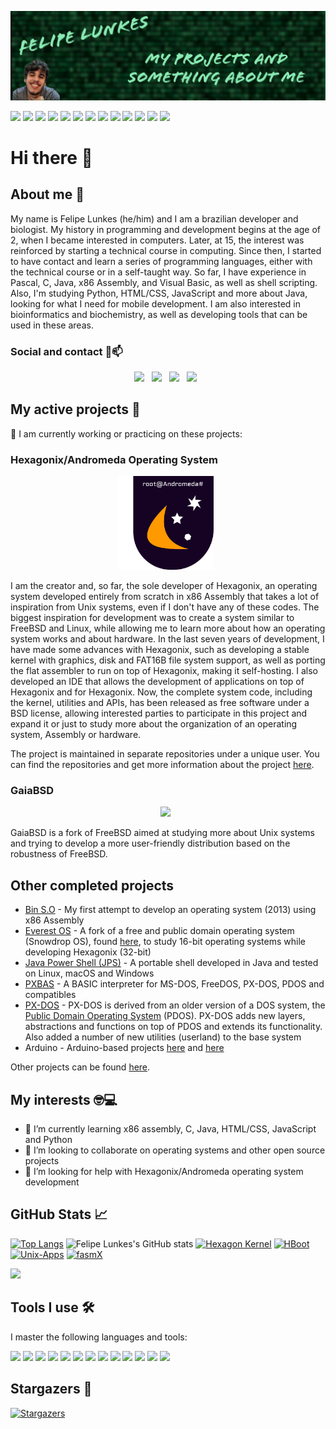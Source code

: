 
[![Header](https://raw.githubusercontent.com/felipenlunkes/felipenlunkes/master/header.png "Header")](https://twitter.com/felipeldev/)

![](https://img.shields.io/badge/OS-Linux-informational?style=flat&logo=linux&logoColor=white&color=2bbc8a)
![](https://img.shields.io/badge/OS-FreeBSD-informational?style=flat&logo=freebsd&logoColor=white&color=2bbc8a)
![](https://img.shields.io/badge/OS-macOS-informational?style=flat&logo=macos&logoColor=white&color=2bbc8a)
![](https://img.shields.io/badge/OS-Windows-informational?style=flat&logo=windows&logoColor=white&color=2bbc8a)
![](https://img.shields.io/badge/OS-Unix-informational?style=flat&logo=unix&logoColor=white&color=2bbc8a)
![](https://img.shields.io/badge/Code-Make-informational?style=flat&logo=cmake&logoColor=white&color=2bbc8a)
![](https://img.shields.io/badge/Code-Assembly-informational?style=flat&logo=assembly&logoColor=white&color=2bbc8a)
![](https://img.shields.io/badge/Code-C-informational?style=flat&logo=c&logoColor=white&color=2bbc8a)
![](https://img.shields.io/badge/Code-Java-informational?style=flat&logo=java&logoColor=white&color=2bbc8a)
![](https://img.shields.io/badge/Code-VisualBasic-informational?style=flat&logo=visualbasic&logoColor=white&color=2bbc8a)
![](https://img.shields.io/badge/Code-Python-informational?style=flat&logo=python&logoColor=white&color=2bbc8a)
![](https://img.shields.io/badge/Shell-Bash-informational?style=flat&logo=gnu-bash&logoColor=white&color=2bbc8a)
![](https://img.shields.io/badge/Arduino-Arduino-informational?style=flat&logo=arduino&logoColor=white&color=2bbc8a)

# Hi there 👋

## About me 💁 

My name is Felipe Lunkes (he/him) and I am a brazilian developer and biologist. My history in programming and development begins at the age of 2, when I became interested in computers. Later, at 15, the interest was reinforced by starting a technical course in computing. Since then, I started to have contact and learn a series of programming languages, either with the technical course or in a self-taught way. So far, I have experience in Pascal, C, Java, x86 Assembly, and Visual Basic, as well as shell scripting. Also, I'm studying Python, HTML/CSS, JavaScript and more about Java, looking for what I need for mobile development. I am also interested in bioinformatics and biochemistry, as well as developing tools that can be used in these areas.

<!--
- 📫 How to reach me: [@felipeldev on Twitter](https://twitter.com/felipeldev), [@dev_lipe on Instagram](https://instagram.com/dev_lipe) or felipemiguel_nery@hotmail.com
-->

### Social and contact 📱📫

<p align='center'>
<a href="https://instagram.com/dev_lipe"><img height="30" src="https://github.com/simple-icons/simple-icons/blob/develop/icons/instagram.svg"></a>&nbsp;&nbsp;
 <a href="https://twitter.com/felipeldev"><img height="30" src="https://github.com/simple-icons/simple-icons/blob/develop/icons/twitter.svg"></a>&nbsp;&nbsp;
<a href="https://dev.to/felipenlunkes"><img height="30" src="https://github.com/simple-icons/simple-icons/blob/develop/icons/devdotto.svg"></a>&nbsp;&nbsp;  
<a href="felipemiguel_nery@hotmail.com"><img height="30" src="https://github.com/simple-icons/simple-icons/blob/develop/icons/gmail.svg"></a>&nbsp;&nbsp; 
</p>

## My active projects 💎 

📍 I am currently working or practicing on these projects:

### Hexagonix/Andromeda Operating System

<p align='center'>
<a href="https://github.com/hexagonix"><img height="150" src="https://github.com/hexagonix/Doc/blob/main/Img/Hexagonix.png"></a>&nbsp;&nbsp;
</p>

I am the creator and, so far, the sole developer of Hexagonix, an operating system developed entirely from scratch in x86 Assembly that takes a lot of inspiration from Unix systems, even if I don't have any of these codes. The biggest inspiration for development was to create a system similar to FreeBSD and Linux, while allowing me to learn more about how an operating system works and about hardware. In the last seven years of development, I have made some advances with Hexagonix, such as developing a stable kernel with graphics, disk and FAT16B file system support, as well as porting the flat assembler to run on top of Hexagonix, making it self-hosting. I also developed an IDE that allows the development of applications on top of Hexagonix and for Hexagonix. Now, the complete system code, including the kernel, utilities and APIs, has been released as free software under a BSD license, allowing interested parties to participate in this project and expand it or just to study more about the organization of an operating system, Assembly or hardware.

The project is maintained in separate repositories under a unique user. You can find the repositories and get more information about the project [here](https://github.com/hexagonix/).

### GaiaBSD

<p align='center'>
<a href="https://github.com/felipenlunkes/GaiaBSD"><img height="150" src="https://github.com/simple-icons/simple-icons/blob/develop/icons/freebsd.svg"></a>&nbsp;&nbsp;
</p>

GaiaBSD is a fork of FreeBSD aimed at studying more about Unix systems and trying to develop a more user-friendly distribution based on the robustness of FreeBSD.

## Other completed projects

* [Bin S.O](https://github.com/felipenlunkes/Bin-S.O) - My first attempt to develop an operating system (2013) using x86 Assembly
* [Everest OS](https://github.com/felipenlunkes/EverestOS) - A fork of a free and public domain operating system (Snowdrop OS), found [here](http://sebastianmihai.com/snowdrop), to study 16-bit operating systems while developing Hexagonix (32-bit)
* [Java Power Shell (JPS)](https://github.com/felipenlunkes/Java-Power-Shell) - A portable shell developed in Java and tested on Linux, macOS and Windows
* [PXBAS](https://github.com/felipenlunkes/PXBAS) - A BASIC interpreter for MS-DOS, FreeDOS, PX-DOS, PDOS and compatibles
* [PX-DOS](https://github.com/felipenlunkes/PX-DOS) - PX-DOS is derived from an older version of a DOS system, the [Public Domain Operating System](http://www.pdos.org/) (PDOS). PX-DOS adds new layers, abstractions and functions on top of PDOS and extends its functionality. Also added a number of new utilities (userland) to the base system
* Arduino - Arduino-based projects [here](https://github.com/felipenlunkes/Arduino-stuff) and [here](https://github.com/felipenlunkes/AxiomKernel)

Other projects can be found [here](https://github.com/felipenlunkes?tab=repositories).

## My interests 🤓💻 

- 🌱 I’m currently learning x86 assembly, C, Java, HTML/CSS, JavaScript and Python
- 👯 I’m looking to collaborate on operating systems and other open source projects
- 🤔 I’m looking for help with Hexagonix/Andromeda operating system development

## GitHub Stats 📈 

[![Top Langs](https://github-readme-stats.vercel.app/api/top-langs/?username=felipenlunkes&theme=radical&layout=compact)](https://github.com/felipenlunkes)
![Felipe Lunkes's GitHub stats](https://github-readme-stats.vercel.app/api?username=felipenlunkes&show_icons=true&theme=radical)
[![Hexagon Kernel](https://github-readme-stats.vercel.app/api/pin/?username=Hexagonix&repo=Hexagon&theme=radical)](https://github.com/hexagonix/Hexagon)
[![HBoot](https://github-readme-stats.vercel.app/api/pin/?username=Hexagonix&repo=HBoot&theme=radical)](https://github.com/hexagonix/Hboot)
[![Unix-Apps](https://github-readme-stats.vercel.app/api/pin/?username=Hexagonix&repo=unix-apps&theme=radical)](https://github.com/hexagonix/unix-apps)
[![fasmX](https://github-readme-stats.vercel.app/api/pin/?username=Hexagonix&repo=fasmx&theme=radical)](https://github.com/hexagonix/fasmx)

![](https://komarev.com/ghpvc/?username=felipenlunkes)

## Tools I use 🛠 

I master the following languages and tools:

![](https://img.shields.io/badge/OS-Linux-informational?style=flat&logo=linux&logoColor=white&color=2bbc8a)
![](https://img.shields.io/badge/OS-FreeBSD-informational?style=flat&logo=freebsd&logoColor=white&color=2bbc8a)
![](https://img.shields.io/badge/OS-macOS-informational?style=flat&logo=macos&logoColor=white&color=2bbc8a)
![](https://img.shields.io/badge/OS-Windows-informational?style=flat&logo=windows&logoColor=white&color=2bbc8a)
![](https://img.shields.io/badge/OS-Unix-informational?style=flat&logo=unix&logoColor=white&color=2bbc8a)
![](https://img.shields.io/badge/Code-Make-informational?style=flat&logo=cmake&logoColor=white&color=2bbc8a)
![](https://img.shields.io/badge/Code-Assembly-informational?style=flat&logo=assembly&logoColor=white&color=2bbc8a)
![](https://img.shields.io/badge/Code-C-informational?style=flat&logo=c&logoColor=white&color=2bbc8a)
![](https://img.shields.io/badge/Code-Java-informational?style=flat&logo=java&logoColor=white&color=2bbc8a)
![](https://img.shields.io/badge/Code-VisualBasic-informational?style=flat&logo=visualbasic&logoColor=white&color=2bbc8a)
![](https://img.shields.io/badge/Code-Python-informational?style=flat&logo=python&logoColor=white&color=2bbc8a)
![](https://img.shields.io/badge/Shell-Bash-informational?style=flat&logo=gnu-bash&logoColor=white&color=2bbc8a)
![](https://img.shields.io/badge/Arduino-Arduino-informational?style=flat&logo=arduino&logoColor=white&color=2bbc8a)

## Stargazers 👥️️

[![Stargazers](https://reporoster.com/stars/felipenlunkes/felipenlunkes)](https://github.com/felipenlunkes/felipenlunkes/stargazers)
